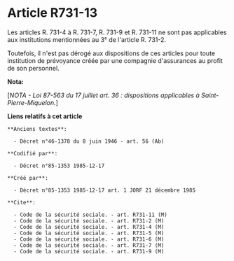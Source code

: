 # Article R731-13

Les articles R. 731-4 à R. 731-7, R. 731-9 et R. 731-11 ne sont pas applicables aux institutions mentionnées au 3° de
l'article R. 731-2. 

Toutefois, il n'est pas dérogé aux dispositions de ces articles pour toute institution de prévoyance créée par une compagnie
d'assurances au profit de son personnel.

**Nota:**

[*NOTA - Loi 87-563 du 17 juillet art. 36 : dispositions applicables à Saint-Pierre-Miquelon.*]

**Liens relatifs à cet article**

	**Anciens textes**:

	  - Décret n°46-1378 du 8 juin 1946 - art. 56 (Ab)

	**Codifié par**:

	  - Décret n°85-1353 1985-12-17

	**Créé par**:

	  - Décret n°85-1353 1985-12-17 art. 1 JORF 21 décembre 1985

	**Cite**:

	  - Code de la sécurité sociale. - art. R731-11 (M)
	  - Code de la sécurité sociale. - art. R731-2 (M)
	  - Code de la sécurité sociale. - art. R731-4 (M)
	  - Code de la sécurité sociale. - art. R731-5 (M)
	  - Code de la sécurité sociale. - art. R731-6 (M)
	  - Code de la sécurité sociale. - art. R731-7 (M)
	  - Code de la sécurité sociale. - art. R731-9 (M)
